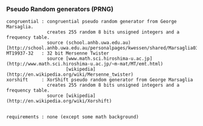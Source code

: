 ### Pseudo Random generators (PRNG)
    congruential : congruential pseudo random generator from George Marsaglia.
                   creates 255 random 8 bits unsigned integers and a frequency table.
                   source (school.anhb.uwa.edu.au)[http://school.anhb.uwa.edu.au/personalpages/kwessen/shared/Marsaglia03.html]
    MT19937-32   : 32 bit Mersenne Twister
                   source [www.math.sci.hiroshima-u.ac.jp](http://www.math.sci.hiroshima-u.ac.jp/~m-mat/MT/emt.html)
                          [wikipedia](http://en.wikipedia.org/wiki/Mersenne_twister)
    xorshift     : XorShift pseudo random generator from George Marsaglia
                   creates 255 random 8 bits unsigned integers and a frequency table.
                   source [wikipedia](http://en.wikipedia.org/wiki/Xorshift)


    requirements : none (except some math background)
